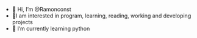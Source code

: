 - 👋 Hi, I’m @Ramonconst
- 👀I am interested in program, learning, reading, working and developing projects
- 🌱 I’m currently learning python
